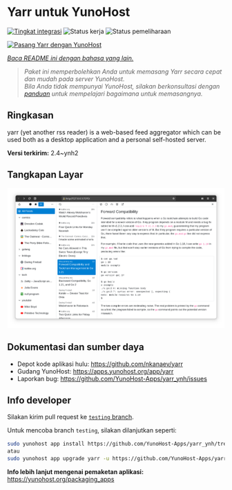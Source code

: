 <!--
N.B.: README ini dibuat secara otomatis oleh <https://github.com/YunoHost/apps/tree/master/tools/readme_generator>
Ini TIDAK boleh diedit dengan tangan.
-->

# Yarr untuk YunoHost

[![Tingkat integrasi](https://dash.yunohost.org/integration/yarr.svg)](https://ci-apps.yunohost.org/ci/apps/yarr/) ![Status kerja](https://ci-apps.yunohost.org/ci/badges/yarr.status.svg) ![Status pemeliharaan](https://ci-apps.yunohost.org/ci/badges/yarr.maintain.svg)

[![Pasang Yarr dengan YunoHost](https://install-app.yunohost.org/install-with-yunohost.svg)](https://install-app.yunohost.org/?app=yarr)

*[Baca README ini dengan bahasa yang lain.](./ALL_README.md)*

> *Paket ini memperbolehkan Anda untuk memasang Yarr secara cepat dan mudah pada server YunoHost.*  
> *Bila Anda tidak mempunyai YunoHost, silakan berkonsultasi dengan [panduan](https://yunohost.org/install) untuk mempelajari bagaimana untuk memasangnya.*

## Ringkasan

yarr (yet another rss reader) is a web-based feed aggregator which can be used both as a desktop application and a personal self-hosted server.

**Versi terkirim:** 2.4~ynh2

## Tangkapan Layar

![Tangkapan Layar pada Yarr](./doc/screenshots/screenshot.png)

## Dokumentasi dan sumber daya

- Depot kode aplikasi hulu: <https://github.com/nkanaev/yarr>
- Gudang YunoHost: <https://apps.yunohost.org/app/yarr>
- Laporkan bug: <https://github.com/YunoHost-Apps/yarr_ynh/issues>

## Info developer

Silakan kirim pull request ke [`testing` branch](https://github.com/YunoHost-Apps/yarr_ynh/tree/testing).

Untuk mencoba branch `testing`, silakan dilanjutkan seperti:

```bash
sudo yunohost app install https://github.com/YunoHost-Apps/yarr_ynh/tree/testing --debug
atau
sudo yunohost app upgrade yarr -u https://github.com/YunoHost-Apps/yarr_ynh/tree/testing --debug
```

**Info lebih lanjut mengenai pemaketan aplikasi:** <https://yunohost.org/packaging_apps>
